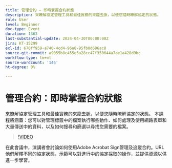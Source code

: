 ```yaml
---
title: 管理合約 — 即時掌握合約狀態
description: 來瞭解協定管理工具和最佳實務的來龍去脈，以便您隨時瞭解協定的狀態。
role: User
level: Beginner
doc-type: Event
duration: 1363
last-substantial-update: 2024-04-30T00:00:00Z
jira: KT-15299
exl-id: 670ff959-a740-4cd4-96a8-95fb0d696ac8
source-git-commit: a9055b8c455e5a28cc47f350644a7ae1a428d9bc
workflow-type: tm+mt
source-wordcount: '146'
ht-degree: 0%

---
```


# 管理合約：即時掌握合約狀態

來瞭解協定管理工具和最佳實務的來龍去脈，以便您隨時瞭解協定的狀態。 本課程將涵蓋：您可以對管理標籤中的檔案執行哪些動作、如何處理及使用網路表單和大量傳送中的資料，以及如何搜尋和篩選以尋找您需要的檔案。

>[!VIDEO](https://video.tv.adobe.com/v/3428190/?learn=on)

在此會議中，演講者會討論如何使用Adobe Acrobat Sign管理及追蹤合約。&#x200B;URL 他們解釋不同的協定狀態，示範可以對進行中的協定採取的操作，並提供資源以供進一步學習。
